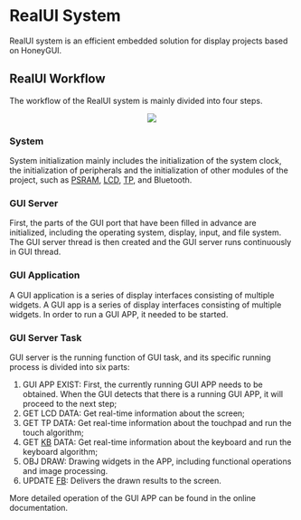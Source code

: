 # RealUI System

RealUI system is an efficient embedded solution for display projects based on HoneyGUI.

## RealUI Workflow

The workflow of the RealUI system is mainly divided into four steps.

<center><img src="https://foruda.gitee.com/images/1703054193639447830/2052fd20_9325830.png",alt="GUI flow.png"/></center>

### System

System initialization mainly includes the initialization of the system clock, the initialization of peripherals and the initialization of other modules of the project, such as [PSRAM](/Glossary.rst#term-PSRAM), [LCD](/Glossary.rst#term-LCD), [TP](/Glossary.rst#term-TP), and Bluetooth.

### GUI Server

First, the parts of the GUI port that have been filled in advance are initialized, including the operating system, display, input, and file system. The GUI server thread is then created and the GUI server runs continuously in GUI thread.

### GUI Application

A GUI application is a series of display interfaces consisting of multiple widgets. A GUI app is a series of display interfaces consisting of multiple widgets. In order to run a GUI APP, it needed to be started.

### GUI Server Task

GUI server is the running function of GUI task, and its specific running process is divided into six parts:

1. GUI APP EXIST: First, the currently running GUI APP needs to be obtained. When the GUI detects that there is a running GUI APP, it will proceed to the next step;
2. GET LCD DATA: Get real-time information about the screen;
3. GET TP DATA: Get real-time information about the touchpad and run the touch algorithm;
4. GET [KB](/Glossary.rst#term-KB) DATA: Get real-time information about the keyboard and run the keyboard algorithm;
5. OBJ DRAW: Drawing widgets in the APP, including functional operations and image processing.
6. UPDATE [FB](/Glossary.rst#term-FB): Delivers the drawn results to the screen.

More detailed operation of the GUI APP can be found in the online documentation.

